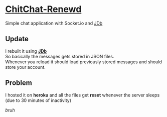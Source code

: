 # [ChitChat-Renewd](https://shit-chat.netlify.app)

Simple chat application with Socket.io and [JDb](https://github.com/spuckhafte/Jdb-v2)

## Update
I rebuilt it using **[JDb](https://github.com/spuckhafte/Jdb-v2)**<br>
So basically the messages gets stored in JSON files.<br>
Whenever you reload it should load previously stored messages and should store your account.<br>

## Problem
I hosted it on **heroku** and all the files get **reset** whenever the server sleeps (due to 30 minutes of inactivity)

*bruh*
